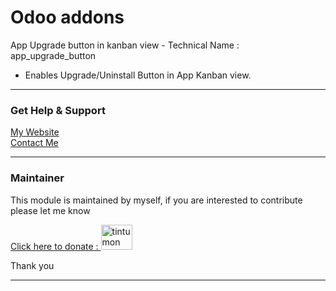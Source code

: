 # Odoo addons
App Upgrade button in kanban view -  Technical Name : app_upgrade_button
 * Enables Upgrade/Uninstall Button in App Kanban view.
<hr/>
    <div class="oe_row">
        <h3>Get Help &amp; Support</h3>
        <a class="success mt8" title="website" target="new" href="http://tintumon.co.in/">My Website</a>
        <br/>
        <a class="success mt8" title="Contact Us" href="mailto:tintumonmartin@gmail.com">Contact Me</a>
    </div>
    <hr/>
    <div class="oe_row">
        <h3>Maintainer</h3>
        <p>This module is maintained by myself, if you are interested to contribute please let me know</p>
        <a href="http://paypal.me/Tintumon" target="_blank">
            Click here to donate : <img src="http://tintumon.co.in/web/image/res.company/1/logo?unique=0fa4daa"
                                         height="40px" width="50px" alt="tintumon paypal"/>
        </a>
        <p>Thank you</p>
    </div>
    <hr/>